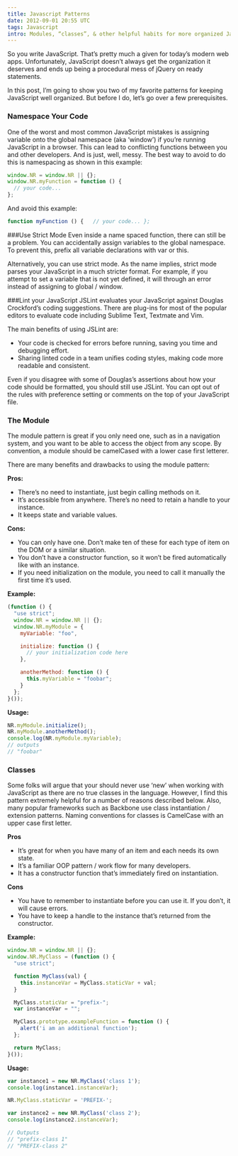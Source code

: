 ```yaml
---
title: Javascript Patterns
date: 2012-09-01 20:55 UTC
tags: Javascript
intro: Modules, “classes”, & other helpful habits for more organized Javascript.
---
```



So you write JavaScript. That’s pretty much a given for today’s modern web apps. Unfortunately, JavaScript doesn’t always get the organization it deserves and ends up being a procedural mess of jQuery on ready statements.

In this post, I’m going to show you two of my favorite patterns for keeping JavaScript well organized. But before I do, let’s go over a few prerequisites.

### Namespace Your Code
One of the worst and most common JavaScript mistakes is assigning variable onto the global namespace (aka ‘window’) if you’re running JavaScript in a browser. This can lead to conflicting functions between you and other developers. And is just, well, messy. The best way to avoid to do this is namespacing as shown in this example:

```javascript
window.NR = window.NR || {};
window.NR.myFunction = function () {
  // your code...
};
```

And avoid this example:

```javascript
function myFunction () {   // your code... };
```

###Use Strict Mode
Even inside a name spaced function, there can still be a problem. You can accidentally assign variables to the global namespace. To prevent this, prefix all variable declarations with var or this.

Alternatively, you can use strict mode. As the name implies, strict mode parses your JavaScript in a much stricter format. For example, if you attempt to set a variable that is not yet defined, it will through an error instead of assigning to global / window.

###Lint your JavaScript
JSLint evaluates your JavaScript against Douglas Crockford’s coding suggestions. There are plug-ins for most of the popular editors to evaluate code including Sublime Text, Textmate and Vim.

The main benefits of using JSLint are:

- Your code is checked for errors before running, saving you time and debugging effort.
- Sharing linted code in a team unifies coding styles, making code more readable and consistent.

Even if you disagree with some of Douglas’s assertions about how your code should be formatted, you should still use JSLint. You can opt out of the rules with preference setting or comments on the top of your JavaScript file.

### The Module
The module pattern is great if you only need one, such as in a navigation system, and you want to be able to access the object from any scope. By convention, a module should be camelCased with a lower case first letterer.

There are many benefits and drawbacks to using the module pattern:

__Pros:__

- There’s no need to instantiate, just begin calling methods on it.
- It’s accessible from anywhere. There’s no need to retain a handle to your instance.
- It keeps state and variable values.

__Cons:__

- You can only have one. Don’t make ten of these for each type of item on the DOM or a similar situation.
- You don’t have a constructor function, so it won’t be fired automatically like with an instance.
- If you need initialization on the module, you need to call it manually the first time it’s used.

__Example:__

```javascript
(function () {
  "use strict";
  window.NR = window.NR || {};
  window.NR.myModule = {
    myVariable: "foo",

    initialize: function () {
      // your initialization code here
    },

    anotherMethod: function () {
      this.myVariable = "foobar";
    }
  };
}());
```

__Usage:__

```javascript
NR.myModule.initialize();
NR.myModule.anotherMethod();
console.log(NR.myModule.myVariable);
// outputs
// "foobar"
```

### Classes
Some folks will argue that your should never use ‘new’ when working with JavaScript as there are no true classes in the language. However, I find this pattern extremely helpful for a number of reasons described below. Also, many popular frameworks such as Backbone use class instantiation / extension patterns. Naming conventions for classes is CamelCase with an upper case first letter.

__Pros__

- It’s great for when you have many of an item and each needs its own state.
- It’s a familiar OOP pattern / work flow for many developers.
- It has a constructor function that’s immediately fired on instantiation.

__Cons__

- You have to remember to instantiate before you can use it. If you don’t, it will cause errors.
- You have to keep a handle to the instance that’s returned from the constructor.

__Example:__

```javascript
window.NR = window.NR || {};
window.NR.MyClass = (function () {
  "use strict";

  function MyClass(val) {
    this.instanceVar = MyClass.staticVar + val;
  }

  MyClass.staticVar = "prefix-";
  var instanceVar = "";

  MyClass.prototype.exampleFunction = function () {
    alert('i am an additional function');
  };

  return MyClass;
}());
```

__Usage:__

```javascript
var instance1 = new NR.MyClass('class 1');
console.log(instance1.instanceVar);

NR.MyClass.staticVar = 'PREFIX-';

var instance2 = new NR.MyClass('class 2');
console.log(instance2.instanceVar);

// Outputs
// "prefix-class 1"
// "PREFIX-class 2"
```